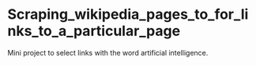 # Scraping_wikipedia_pages_to_for_links_to_a_particular_page
Mini project to select links with the word artificial intelligence.
